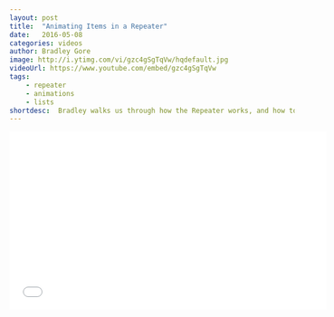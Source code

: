 ```yaml
---
layout: post
title:  "Animating Items in a Repeater"
date:   2016-05-08
categories: videos
author: Bradley Gore
image: http://i.ytimg.com/vi/gzc4gSgTqVw/hqdefault.jpg
videoUrl: https://www.youtube.com/embed/gzc4gSgTqVw
tags: 
    - repeater
    - animations
    - lists
shortdesc: 	Bradley walks us through how the Repeater works, and how to animate items coming in or going out!
---
```

<iframe width="560" height="315" src="{{ page.videoUrl }}" frameborder="0" allowfullscreen></iframe>